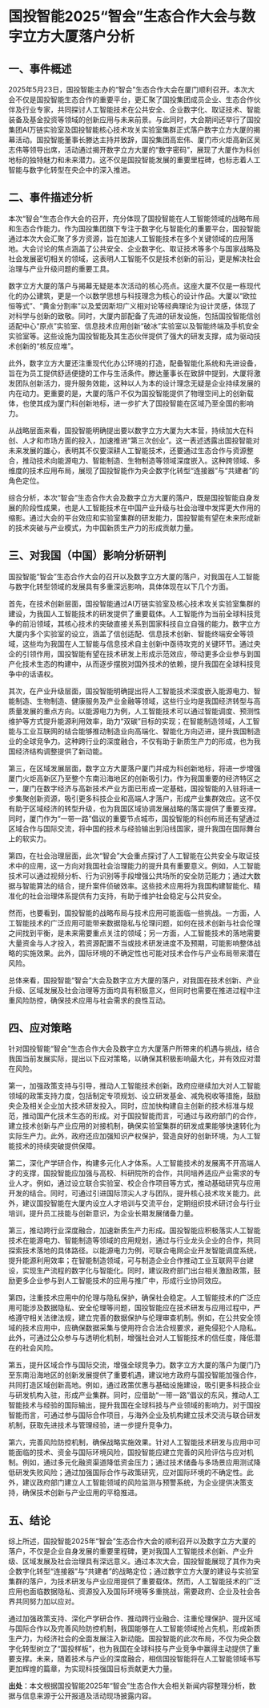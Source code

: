 # 国投智能2025“智会”生态合作大会与数字立方大厦落户分析

## 一、事件概述

2025年5月23日，国投智能主办的“智会”生态合作大会在厦门顺利召开。本次大会不仅是国投智能生态合作的重要平台，更汇聚了国投集团成员企业、生态合作伙伴及行业专家，共同探讨人工智能技术在公共安全、企业数字化、取证技术、智能装备及基金投资等领域的创新应用与未来前景。与此同时，大会期间还举行了国投集团AI万链实验室及国投智能核心技术攻关实验室集群正式落户数字立方大厦的揭幕活动。国投智能董事长滕达主持并致辞，国投集团高宏伟、厦门市火炬高新区吴志伟等领导出席，活动通过揭开数字立方大厦的“数字密码”，展现了大厦作为科创地标的独特魅力和未来潜力。这不仅是国投智能发展的重要里程碑，也标志着人工智能与数字化转型在央企中的深入推进。

## 二、事件描述分析

本次“智会”生态合作大会的召开，充分体现了国投智能在人工智能领域的战略布局和生态合作能力。作为国投集团旗下专注于数字化与智能化的重要平台，国投智能通过本次大会汇聚了多方资源，旨在加速人工智能技术在多个关键领域的应用落地。大会讨论的焦点涵盖了公共安全、企业数字化、取证技术等多个与国家战略及社会发展密切相关的领域，这表明人工智能不仅是技术创新的前沿，更是解决社会治理与产业升级问题的重要工具。

数字立方大厦的落户与揭幕无疑是本次活动的核心亮点。这座大厦不仅是一栋现代化的办公建筑，更是一个以数学思想与科技理念为核心的设计作品。大厦以“欧拉恒等式”、“黄金分割率”以及爱因斯坦广义相对论等经典理论为设计灵感，体现了对科学与创新的致敬。同时，大厦内部配备了先进的研发设施，包括国投智能信创适配中心“原点”实验室、信息技术应用创新“破冰”实验室以及智能终端及手机安全实验室等。这些设施为国投智能及其生态伙伴提供了强大的研发支撑，成为驱动技术创新的“核反应堆”。

此外，数字立方大厦还注重现代化办公环境的打造，配备智能化系统和先进设备，旨在为员工提供舒适便捷的工作与生活条件。滕达董事长在致辞中提到，大厦将激发团队创新活力，提升服务效能，这种以人为本的设计理念无疑是企业持续发展的内在动力。更重要的是，大厦的落户不仅为国投智能提供了物理空间上的创新载体，也使其成为厦门科创新地标，进一步扩大了国投智能在区域乃至全国的影响力。

从战略层面来看，国投智能明确提出要以数字立方大厦为大本营，持续加大在科创、人才和市场方面的投入，加速推进“第三次创业”。这一表述透露出国投智能对未来发展的雄心，表明其不仅要深耕人工智能技术，还要通过生态合作与资源整合，推动技术向能源电力、智能制造、生物制造等领域深度嵌入。这种跨领域、多维度的技术应用布局，展现了国投智能作为央企数字化转型“连接器”与“共建者”的角色定位。

综合分析，本次“智会”生态合作大会及数字立方大厦的落户，既是国投智能自身发展的阶段性成果，也是人工智能技术在中国产业升级与社会治理中发挥更大作用的缩影。通过大会的平台效应和实验室集群的研发能力，国投智能有望在未来形成新的技术突破与产业模式，为中国新质生产力的形成贡献力量。

## 三、对我国（中国）影响分析研判

国投智能“智会”生态合作大会的召开以及数字立方大厦的落户，对我国在人工智能与数字化转型领域的发展具有多重深远影响，具体体现在以下几个方面。

首先，在技术创新层面，国投智能通过AI万链实验室及核心技术攻关实验室集群的建设，为我国人工智能技术的研发提供了重要载体。人工智能作为当前全球科技竞争的前沿领域，其核心技术的突破直接关系到国家科技自立自强的能力。数字立方大厦内多个实验室的设立，涵盖了信创适配、信息技术创新、智能终端安全等领域，这些均为我国在人工智能与信息技术自主创新中亟待攻克的关键环节。通过央企的引领作用，国投智能有望在技术研发上形成示范效应，带动更多企业参与到国产化技术生态的构建中，从而逐步摆脱对国外技术的依赖，提升我国在全球科技竞争中的话语权。

其次，在产业升级层面，国投智能明确提出将人工智能技术深度嵌入能源电力、智能制造、生物制造、健康服务及产业金融等领域，这些行业均是我国经济转型与高质量发展的重点方向。以能源电力为例，人工智能技术可以通过智能调度、预测性维护等方式提升能源利用效率，助力“双碳”目标的实现；在智能制造领域，人工智能与工业互联网的结合能够推动制造业向高端化、智能化方向迈进，提升我国制造业的全球竞争力。这种跨行业的深度融合，不仅有助于新质生产力的形成，也为我国经济结构调整提供了新动能。

第三，在区域发展层面，数字立方大厦落户厦门并成为科创新地标，将进一步增强厦门火炬高新区乃至整个东南沿海地区的创新吸引力。作为我国重要的经济特区之一，厦门在数字经济与高新技术产业方面已形成一定基础，国投智能的入驻将进一步集聚创新资源，吸引更多科技企业和高端人才落户，形成产业集群效应。这不仅有助于区域经济的转型升级，也为我国区域协调发展战略的落实提供了重要支撑。同时，厦门作为“一带一路”倡议的重要节点城市，国投智能的科创布局还有望通过区域合作与国际交流，将中国的技术与经验输出到沿线国家，提升我国在国际舞台上的软实力。

第四，在社会治理层面，此次“智会”大会重点探讨了人工智能在公共安全与取证技术中的应用，这一方向对我国社会治理能力的提升具有重要意义。例如，人工智能技术可以通过视频分析、行为识别等手段增强公共场所的安全防范能力；通过大数据与智能算法的结合，提升案件侦破效率。这些技术应用将为我国构建智能化、精准化的社会治理体系提供有力支持，有助于维护社会稳定与公共安全。

然而，也要看到，国投智能的战略布局与技术应用可能面临一些挑战。一方面，人工智能技术的广泛应用可能带来数据隐私与伦理问题，如何在技术创新与社会伦理之间找到平衡，是未来需要重点关注的领域；另一方面，人工智能技术的落地需要大量资金与人才投入，若资源配置不当或技术研发进度不及预期，可能影响整体战略的实施效果。此外，国际环境的不确定性也可能对技术合作与产业布局带来潜在风险。

总体来看，国投智能“智会”大会及数字立方大厦的落户，对我国在技术创新、产业升级、区域发展及社会治理等方面均具有积极意义，但同时也需要在推进过程中注重风险防控，确保技术应用与社会需求的良性互动。

## 四、应对策略

针对国投智能“智会”生态合作大会及数字立方大厦落户所带来的机遇与挑战，结合我国当前发展实际，提出以下应对策略，以确保其积极影响最大化，并有效应对潜在风险。

第一，加强政策支持与引导，推动人工智能技术创新。政府应继续加大对人工智能领域的政策支持力度，包括制定专项规划、设立研发基金、减免税收等措施，鼓励央企及相关企业加大技术研发投入。同时，应加快构建自主创新的技术标准与规范，推动国产化技术生态的形成。对于国投智能而言，可通过与政府部门的合作，建立技术创新与产业应用的对接机制，确保实验室集群的研发成果能够快速转化为实际生产力。此外，政府还应加强知识产权保护，营造良好的创新环境，为人工智能技术的持续突破提供保障。

第二，深化产学研合作，构建多元化人才体系。人工智能技术的发展离不开高端人才的支撑，国投智能应加强与高校、科研院所的合作，共同培养适应产业需求的专业人才。例如，通过设立联合实验室、校企合作项目等方式，推动基础研究与应用开发的结合。同时，可通过引进国际顶尖人才与团队，提升核心技术攻关能力。此外，建议国投智能在大厦内设立人才培训与交流平台，定期组织技术研讨会与行业培训，提升员工技能与创新意识，为企业长期发展储备力量。

第三，推动跨行业深度融合，加速新质生产力形成。国投智能应积极落实人工智能技术在能源电力、智能制造等领域的应用规划，通过与行业龙头企业的合作，共同探索技术落地的具体路径。以能源电力为例，可联合电网企业开发智能调度系统，提升能源利用效率；在智能制造领域，可与制造企业合作推动工业互联网平台建设，实现生产流程的数字化与智能化。同时，建议政府部门出台相关激励政策，鼓励更多企业参与到人工智能技术的应用与推广中，形成行业协同效应。

第四，注重技术应用中的伦理与隐私保护，确保社会稳定。人工智能技术的广泛应用可能涉及数据隐私、安全伦理等问题，国投智能应在技术研发与应用过程中，严格遵守相关法律法规，建立完善的数据保护与伦理审查机制。例如，在公共安全领域的技术应用中，应确保数据采集与使用符合合法合规要求，避免侵犯个人隐私。此外，可通过公众参与与透明化机制，增强社会对人工智能技术的信任度，降低潜在的社会风险。

第五，提升区域合作与国际交流，增强全球竞争力。数字立方大厦的落户为厦门乃至东南沿海地区的创新发展提供了重要机遇，建议地方政府与国投智能加强合作，共同打造区域创新高地。例如，通过政策优惠与基础设施建设，吸引更多科技企业与研发机构入驻，形成产业集群。同时，应借助“一带一路”倡议的东风，推动人工智能技术与经验的国际输出，提升我国在全球科技与产业领域的影响力。对于国投智能而言，可通过参与国际合作项目，与海外企业及机构建立技术交流与联合研发机制，获取先进技术与管理经验，进一步提升竞争力。

第六，完善风险防控机制，确保战略实施效果。针对人工智能技术研发与应用中可能面临的技术、资金与国际环境风险，国投智能应建立完善的风险评估与应对机制。例如，通过多元化融资渠道降低资金压力；通过技术储备与多场景应用测试降低研发失败风险；通过加强国际合作与政策研究，应对国际环境的不确定性。此外，建议政府部门建立人工智能领域的风险监测与预警系统，为企业提供决策支持，确保技术创新与产业应用的平稳推进。

## 五、结论

综上所述，国投智能2025年“智会”生态合作大会的顺利召开以及数字立方大厦的落户，不仅是企业自身发展的重要里程碑，更对我国人工智能技术创新、产业升级、区域发展及社会治理具有深远意义。通过本次大会，国投智能展现了其作为央企数字化转型“连接器”与“共建者”的战略定位；通过数字立方大厦的建设与实验室集群的落户，为技术研发与产业应用提供了重要载体。然而，人工智能技术的广泛应用也面临数据隐私、资源投入及国际环境等多重挑战，需要政府、企业及社会各界共同努力加以应对。

通过加强政策支持、深化产学研合作、推动跨行业融合、注重伦理保护、提升区域与国际合作以及完善风险防控机制，我国能够在人工智能领域抢占先机，形成新质生产力，为经济社会的全面发展注入新动能。国投智能的此次布局，不仅为央企数字化转型树立了“国投样板”，也为我国在全球科技与产业竞争中赢得主动提供了重要支撑。未来，随着技术与产业的深度融合，相信国投智能将在人工智能领域书写更加辉煌的篇章，为实现科技强国目标贡献更大力量。

**出处**：本文根据国投智能2025年“智会”生态合作大会相关新闻内容整理分析，数据与信息来源于公开报道及活动现场披露内容。